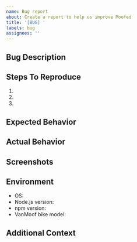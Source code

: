 ```yaml
---
name: Bug report
about: Create a report to help us improve Moofed
title: '[BUG] '
labels: bug
assignees: ''
---
```


## Bug Description
<!-- A clear and concise description of what the bug is -->

## Steps To Reproduce
1. 
2. 
3. 

## Expected Behavior
<!-- A clear and concise description of what you expected to happen -->

## Actual Behavior
<!-- What actually happened -->

## Screenshots
<!-- If applicable, add screenshots to help explain your problem -->

## Environment
- OS: <!-- e.g. macOS 12.0, Windows 11, Ubuntu 22.04 -->
- Node.js version: <!-- e.g. 18.15.0 -->
- npm version: <!-- e.g. 9.5.0 -->
- VanMoof bike model: <!-- e.g. S5, A5, S3, X3 -->

## Additional Context
<!-- Add any other context about the problem here -->
